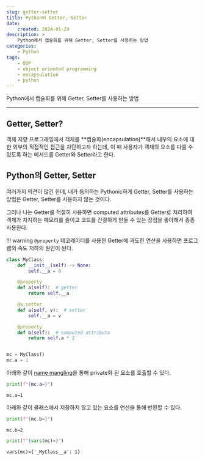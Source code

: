 ```yaml
---
slug: getter-setter
title: Python의 Getter, Setter
date:
    created: 2024-01-29
description: >
    Python에서 캡슐화를 위해 Getter, Setter를 사용하는 방법
categories:
    - Python
tags:
    - OOP
    - object oriented programming
    - encapsulation
    - python
---
```


Python에서 캡슐화를 위해 Getter, Setter를 사용하는 방법  

<!-- more -->

---

## Getter, Setter?

객체 지향 프로그래밍에서 객체를 **캡슐화(encapsulation)**해서 내부의 요소에 대한 외부의 직접적인 접근을 차단하고자 하는데, 이 때 사용자가 객체의 요소를 다룰 수 있도록 하는 메서드를 Getter와 Setter라고 한다.  

## Python의 Getter, Setter

여러가지 의견이 많긴 한데, 내가 동의하는 Pythonic하게 Getter, Setter를 사용하는 방법은 Getter, Setter를 사용하지 않는 것이다.  

그러나 나는 Getter를 적절히 사용하면 computed attributes를 Getter로 처리하여 객체가 차지하는 메모리를 줄이고 코드를 간결하게 만들 수 있는 장점을 좋아해서 종종 사용한다.  

!!! warning
    `@property` 데코레이터를 사용한 Getter에 과도한 연산을 사용하면 프로그램의 속도 저하의 원인이 된다.  

```python
class MyClass:
    def __init__(self) -> None:
        self.__a = 0

    @property
    def a(self):  # getter
        return self.__a

    @a.setter
    def a(self, v):  # setter
        self.__a = v

    @property
    def b(self):  # computed attribute
        return self.a * 2


mc = MyClass()
mc.a = 1
```

아래와 같이 [name mangling](./2024-01-28-access_modifier.md/#python의-접근제한자)을 통해 private화 된 요소를 호출할 수 있다.  

```python
print(f"{mc.a=}")
```
```
mc.a=1
```

아래와 같이 클래스에서 저장하지 않고 있는 요소를 연산을 통해 반환할 수 있다.  

```python
print(f"{mc.b=}")
```
```
mc.b=2
```

```python
print(f"{vars(mc)=}")
```
```
vars(mc)={'_MyClass__a': 1}
```

